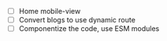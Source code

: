 - [ ] Home mobile-view 
- [ ] Convert blogs to use dynamic route
- [ ] Componentize the code, use ESM modules